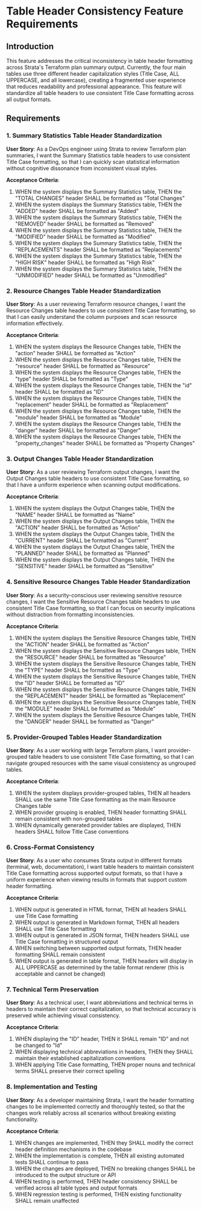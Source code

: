 # Table Header Consistency Feature Requirements

## Introduction

This feature addresses the critical inconsistency in table header formatting across Strata's Terraform plan summary output. Currently, the four main tables use three different header capitalization styles (Title Case, ALL UPPERCASE, and all lowercase), creating a fragmented user experience that reduces readability and professional appearance. This feature will standardize all table headers to use consistent Title Case formatting across all output formats.

## Requirements

### 1. Summary Statistics Table Header Standardization

**User Story**: As a DevOps engineer using Strata to review Terraform plan summaries, I want the Summary Statistics table headers to use consistent Title Case formatting, so that I can quickly scan statistical information without cognitive dissonance from inconsistent visual styles.

**Acceptance Criteria**:
1. WHEN the system displays the Summary Statistics table, THEN the "TOTAL CHANGES" header SHALL be formatted as "Total Changes"
2. WHEN the system displays the Summary Statistics table, THEN the "ADDED" header SHALL be formatted as "Added"
3. WHEN the system displays the Summary Statistics table, THEN the "REMOVED" header SHALL be formatted as "Removed"
4. WHEN the system displays the Summary Statistics table, THEN the "MODIFIED" header SHALL be formatted as "Modified"
5. WHEN the system displays the Summary Statistics table, THEN the "REPLACEMENTS" header SHALL be formatted as "Replacements"
6. WHEN the system displays the Summary Statistics table, THEN the "HIGH RISK" header SHALL be formatted as "High Risk"
7. WHEN the system displays the Summary Statistics table, THEN the "UNMODIFIED" header SHALL be formatted as "Unmodified"

### 2. Resource Changes Table Header Standardization

**User Story**: As a user reviewing Terraform resource changes, I want the Resource Changes table headers to use consistent Title Case formatting, so that I can easily understand the column purposes and scan resource information effectively.

**Acceptance Criteria**:
1. WHEN the system displays the Resource Changes table, THEN the "action" header SHALL be formatted as "Action"
2. WHEN the system displays the Resource Changes table, THEN the "resource" header SHALL be formatted as "Resource"
3. WHEN the system displays the Resource Changes table, THEN the "type" header SHALL be formatted as "Type"
4. WHEN the system displays the Resource Changes table, THEN the "id" header SHALL be formatted as "ID"
5. WHEN the system displays the Resource Changes table, THEN the "replacement" header SHALL be formatted as "Replacement"
6. WHEN the system displays the Resource Changes table, THEN the "module" header SHALL be formatted as "Module"
7. WHEN the system displays the Resource Changes table, THEN the "danger" header SHALL be formatted as "Danger"
8. WHEN the system displays the Resource Changes table, THEN the "property_changes" header SHALL be formatted as "Property Changes"

### 3. Output Changes Table Header Standardization

**User Story**: As a user reviewing Terraform output changes, I want the Output Changes table headers to use consistent Title Case formatting, so that I have a uniform experience when scanning output modifications.

**Acceptance Criteria**:
1. WHEN the system displays the Output Changes table, THEN the "NAME" header SHALL be formatted as "Name"
2. WHEN the system displays the Output Changes table, THEN the "ACTION" header SHALL be formatted as "Action"
3. WHEN the system displays the Output Changes table, THEN the "CURRENT" header SHALL be formatted as "Current"
4. WHEN the system displays the Output Changes table, THEN the "PLANNED" header SHALL be formatted as "Planned"
5. WHEN the system displays the Output Changes table, THEN the "SENSITIVE" header SHALL be formatted as "Sensitive"

### 4. Sensitive Resource Changes Table Header Standardization

**User Story**: As a security-conscious user reviewing sensitive resource changes, I want the Sensitive Resource Changes table headers to use consistent Title Case formatting, so that I can focus on security implications without distraction from formatting inconsistencies.

**Acceptance Criteria**:
1. WHEN the system displays the Sensitive Resource Changes table, THEN the "ACTION" header SHALL be formatted as "Action"
2. WHEN the system displays the Sensitive Resource Changes table, THEN the "RESOURCE" header SHALL be formatted as "Resource"
3. WHEN the system displays the Sensitive Resource Changes table, THEN the "TYPE" header SHALL be formatted as "Type"
4. WHEN the system displays the Sensitive Resource Changes table, THEN the "ID" header SHALL be formatted as "ID"
5. WHEN the system displays the Sensitive Resource Changes table, THEN the "REPLACEMENT" header SHALL be formatted as "Replacement"
6. WHEN the system displays the Sensitive Resource Changes table, THEN the "MODULE" header SHALL be formatted as "Module"
7. WHEN the system displays the Sensitive Resource Changes table, THEN the "DANGER" header SHALL be formatted as "Danger"

### 5. Provider-Grouped Tables Header Standardization

**User Story**: As a user working with large Terraform plans, I want provider-grouped table headers to use consistent Title Case formatting, so that I can navigate grouped resources with the same visual consistency as ungrouped tables.

**Acceptance Criteria**:
1. WHEN the system displays provider-grouped tables, THEN all headers SHALL use the same Title Case formatting as the main Resource Changes table
2. WHEN provider grouping is enabled, THEN header formatting SHALL remain consistent with non-grouped tables
3. WHEN dynamically generated provider tables are displayed, THEN headers SHALL follow Title Case conventions

### 6. Cross-Format Consistency

**User Story**: As a user who consumes Strata output in different formats (terminal, web, documentation), I want table headers to maintain consistent Title Case formatting across supported output formats, so that I have a uniform experience when viewing results in formats that support custom header formatting.

**Acceptance Criteria**:
1. WHEN output is generated in HTML format, THEN all headers SHALL use Title Case formatting
2. WHEN output is generated in Markdown format, THEN all headers SHALL use Title Case formatting
3. WHEN output is generated in JSON format, THEN headers SHALL use Title Case formatting in structured output
4. WHEN switching between supported output formats, THEN header formatting SHALL remain consistent
5. WHEN output is generated in table format, THEN headers will display in ALL UPPERCASE as determined by the table format renderer (this is acceptable and cannot be changed)

### 7. Technical Term Preservation

**User Story**: As a technical user, I want abbreviations and technical terms in headers to maintain their correct capitalization, so that technical accuracy is preserved while achieving visual consistency.

**Acceptance Criteria**:
1. WHEN displaying the "ID" header, THEN it SHALL remain "ID" and not be changed to "Id"
2. WHEN displaying technical abbreviations in headers, THEN they SHALL maintain their established capitalization conventions
3. WHEN applying Title Case formatting, THEN proper nouns and technical terms SHALL preserve their correct spelling

### 8. Implementation and Testing

**User Story**: As a developer maintaining Strata, I want the header formatting changes to be implemented correctly and thoroughly tested, so that the changes work reliably across all scenarios without breaking existing functionality.

**Acceptance Criteria**:
1. WHEN changes are implemented, THEN they SHALL modify the correct header definition mechanisms in the codebase
2. WHEN the implementation is complete, THEN all existing automated tests SHALL continue to pass
3. WHEN the changes are deployed, THEN no breaking changes SHALL be introduced to the output structure or API
4. WHEN testing is performed, THEN header consistency SHALL be verified across all table types and output formats
5. WHEN regression testing is performed, THEN existing functionality SHALL remain unaffected